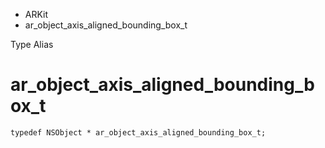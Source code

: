 

- ARKit
-  ar_object_axis_aligned_bounding_box_t 

Type Alias

# ar_object_axis_aligned_bounding_box_t

``` source
typedef NSObject * ar_object_axis_aligned_bounding_box_t;
```

